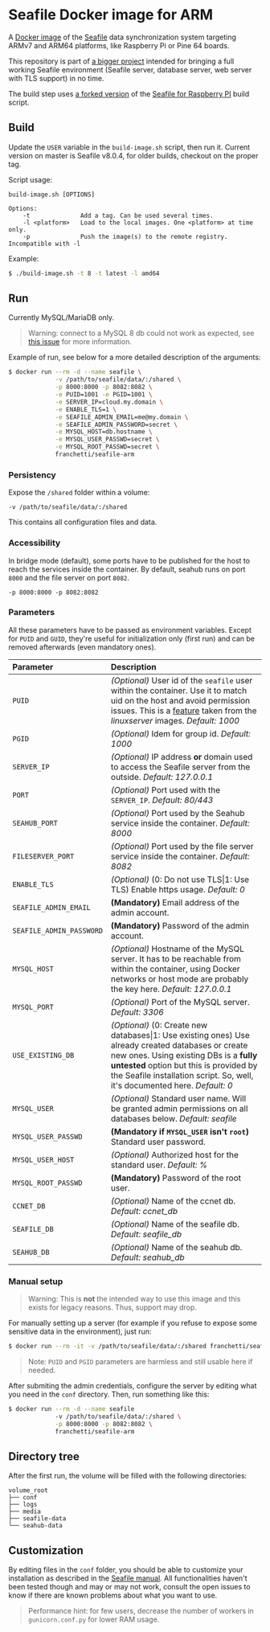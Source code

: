 # Seafile Docker image for ARM

A [Docker image](https://hub.docker.com/r/franchetti/seafile-arm) of the [Seafile](https://www.seafile.com/en/home/)  data synchronization system targeting ARMv7 and ARM64 platforms, like Raspberry Pi or Pine 64 boards. 

This repository is part of [a bigger project](https://github.com/ChatDeBlofeld/seafile-arm-docker) intended for bringing a full working Seafile environment (Seafile server, database server, web server with TLS support) in no time.

The build step uses [a forked version](https://github.com/ChatDeBlofeld/seafile-rpi) of the [Seafile for Raspberry PI](https://github.com/haiwen/seafile-rpi) build script.

## Build

Update the `USER` variable in the `build-image.sh` script, then run it. Current version on master is Seafile v8.0.4, for older builds, checkout on the proper tag.

Script usage:

```
build-image.sh [OPTIONS]

Options:
    -t              Add a tag. Can be used several times.
    -l <platform>   Load to the local images. One <platform> at time only.
    -p              Push the image(s) to the remote registry. Incompatible with -l
```

Example:

```Bash
$ ./build-image.sh -t 8 -t latest -l amd64
```

##  Run

Currently MySQL/MariaDB only.

>Warning: connect to a MySQL 8 db could not work as expected, see [this issue](https://github.com/ChatDeBlofeld/seafile-arm-docker-base/issues/1) for more information.

Example of run, see below for a more detailed description of the arguments:

```Bash
$ docker run --rm -d --name seafile \
             -v /path/to/seafile/data/:/shared \
             -p 8000:8000 -p 8082:8082 \
             -e PUID=1001 -e PGID=1001 \
             -e SERVER_IP=cloud.my.domain \
             -e ENABLE_TLS=1 \
             -e SEAFILE_ADMIN_EMAIL=me@my.domain \
             -e SEAFILE_ADMIN_PASSWORD=secret \
             -e MYSQL_HOST=db.hostname \
             -e MYSQL_USER_PASSWD=secret \
             -e MYSQL_ROOT_PASSWD=secret \
             franchetti/seafile-arm
```

### Persistency

Expose the `/shared` folder within a volume:

```
-v /path/to/seafile/data/:/shared
```

This contains all configuration files and data.

### Accessibility

In bridge mode (default), some ports have to be published for the host to reach the services inside the container. By default, seahub runs on port `8000` and the file server on port `8082`.

```
-p 8000:8000 -p 8082:8082
```

### Parameters

All these parameters have to be passed as environment variables. Except for `PUID` and `GUID`, they're useful for initialization only (first run) and can be removed afterwards (even mandatory ones).

| Parameter | Description |
|:-|:-|
|`PUID`| *(Optional)* User id of the `seafile` user within the container. Use it to match uid on the host and avoid permission issues. This is a [feature](https://github.com/linuxserver/docker-swag#user--group-identifiers) taken from the *linuxserver* images. *Default: 1000*|
|`PGID`| *(Optional)* Idem for group id. *Default: 1000* |
|`SERVER_IP`| *(Optional)* IP address **or** domain used to access the Seafile server from the outside. *Default: 127.0.0.1*|
|`PORT`|*(Optional)* Port used with the `SERVER_IP`. *Default: 80/443*|
|`SEAHUB_PORT`|*(Optional)* Port used by the Seahub service inside the container. *Default: 8000*|
|`FILESERVER_PORT`|*(Optional)* Port used by the file server service inside the container. *Default: 8082*|
|`ENABLE_TLS`|*(Optional)* (0: Do not use TLS\|1: Use TLS) Enable https usage. *Default: 0*|
|`SEAFILE_ADMIN_EMAIL`|**(Mandatory)** Email address of the admin account.|
|`SEAFILE_ADMIN_PASSWORD`|**(Mandatory)** Password of the admin account.|
|`MYSQL_HOST`|*(Optional)* Hostname of the MySQL server. It has to be reachable from within the container, using Docker networks or host mode are probably the key here. *Default: 127.0.0.1*|
|`MYSQL_PORT`|*(Optional)* Port of the MySQL server. *Default: 3306*|
|`USE_EXISTING_DB`|*(Optional)* (0: Create new databases\|1: Use existing ones) Use already created databases or create new ones. Using existing DBs is a **fully untested** option but this is provided by the Seafile installation script. So, well, it's documented here. *Default: 0*|
|`MYSQL_USER`|*(Optional)* Standard user name. Will be granted admin permissions on all databases below. *Default: seafile*|
|`MYSQL_USER_PASSWD`|**(Mandatory if `MYSQL_USER` isn't `root`)** Standard user password.|
|`MYSQL_USER_HOST`|*(Optional)* Authorized host for the standard user. *Default: %*|
|`MYSQL_ROOT_PASSWD`|**(Mandatory)** Password of the root user. |
|`CCNET_DB`|*(Optional)* Name of the ccnet db. *Default: ccnet_db*|
|`SEAFILE_DB`|*(Optional)* Name of the seafile db. *Default: seafile_db*|
|`SEAHUB_DB`|*(Optional)* Name of the seahub db. *Default: seahub_db*|

### Manual setup 

>Warning: This is **not** the intended way to use this image and this exists for legacy reasons. Thus, support may drop.

For manually setting up a server (for example if you refuse to expose some sensitive data in the environment), just run:

```Bash
$ docker run --rm -it -v /path/to/seafile/data/:/shared franchetti/seafile-arm
```

>Note: `PUID` and `PGID` parameters are harmless and still usable here if needed.

After submiting the admin credentials, configure the server by editing what you need in the `conf` directory. Then, run something like this:

```Bash
$ docker run --rm -d --name seafile
             -v /path/to/seafile/data/:/shared \
             -p 8000:8000 -p 8082:8082 \
             franchetti/seafile-arm
```

## Directory tree

After the first run, the volume will be filled with the following directories:

```
volume_root
├── conf
├── logs
├── media
├── seafile-data
└── seahub-data
```

## Customization

By editing files in the `conf` folder, you should be able to customize your installation as described in the [Seafile manual](https://manual.seafile.com/). All functionalities haven't been tested though and may or may not work, consult the open issues to know if there are known problems about what you want to use.

>Performance hint: for few users, decrease the number of workers in `gunicorn.conf.py` for lower RAM usage.
